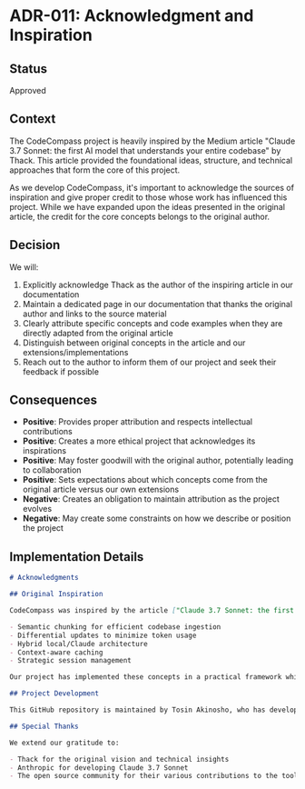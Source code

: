 # ADR-011: Acknowledgment and Inspiration

## Status
Approved

## Context
The CodeCompass project is heavily inspired by the Medium article "Claude 3.7 Sonnet: the first AI model that understands your entire codebase" by Thack. This article provided the foundational ideas, structure, and technical approaches that form the core of this project.

As we develop CodeCompass, it's important to acknowledge the sources of inspiration and give proper credit to those whose work has influenced this project. While we have expanded upon the ideas presented in the original article, the credit for the core concepts belongs to the original author.

## Decision
We will:

1. Explicitly acknowledge Thack as the author of the inspiring article in our documentation
2. Maintain a dedicated page in our documentation that thanks the original author and links to the source material
3. Clearly attribute specific concepts and code examples when they are directly adapted from the original article
4. Distinguish between original concepts in the article and our extensions/implementations
5. Reach out to the author to inform them of our project and seek their feedback if possible

## Consequences
- **Positive**: Provides proper attribution and respects intellectual contributions
- **Positive**: Creates a more ethical project that acknowledges its inspirations
- **Positive**: May foster goodwill with the original author, potentially leading to collaboration
- **Positive**: Sets expectations about which concepts come from the original article versus our own extensions
- **Negative**: Creates an obligation to maintain attribution as the project evolves
- **Negative**: May create some constraints on how we describe or position the project

## Implementation Details

```markdown
# Acknowledgments

## Original Inspiration

CodeCompass was inspired by the article ["Claude 3.7 Sonnet: the first AI model that understands your entire codebase"](https://medium.com/@DaveThackeray/claude-3-7-sonnet-the-first-ai-model-that-understands-your-entire-codebase-560915c6a703) by Thack, published in February 2025. This insightful article presented the core concepts of:

- Semantic chunking for efficient codebase ingestion
- Differential updates to minimize token usage
- Hybrid local/Claude architecture
- Context-aware caching
- Strategic session management

Our project has implemented these concepts in a practical framework while adding additional features such as our multi-LLM experimental framework.

## Project Development

This GitHub repository is maintained by Tosin Akinosho, who has developed the concepts from the original article into a practical, production-ready framework.

## Special Thanks

We extend our gratitude to:

- Thack for the original vision and technical insights
- Anthropic for developing Claude 3.7 Sonnet
- The open source community for their various contributions to the tools used in this project
``` 